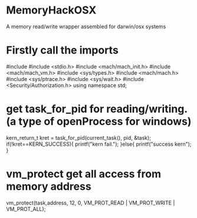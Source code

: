 # MemoryHackOSX
A memory read/write wrapper assembled for darwin/osx systems

# Firstly call the imports
#include <iostream>
#include <stdio.h>
#include <mach/mach_init.h>
#include <mach/mach_vm.h>
#include <sys/types.h>
#include <mach/mach.h>
#include <sys/ptrace.h>
#include <sys/wait.h>
#include <Security/Authorization.h>
using namespace std;

# get task_for_pid for reading/writing. (a type of openProcess for windows)

kern_return_t kret = task_for_pid(current_task(), pid, &task);
    if(!kret==KERN_SUCCESS){
        printf("kern fail.");
    }else{
         printf("success kern");
    }
    
 # vm_protect get all access from memory address
 vm_protect(task,address, 12, 0, VM_PROT_READ | VM_PROT_WRITE | VM_PROT_ALL);
